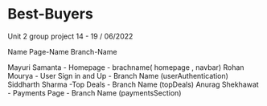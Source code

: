 # Best-Buyers
Unit 2 group project  14 - 19 / 06/2022

Name             Page-Name    Branch-Name

Mayuri Samanta - Homepage - brachname( homepage , navbar)
Rohan Mourya   - User Sign in and Up - Branch Name (userAuthentication)
Siddharth Sharma -Top Deals - Branch Name (topDeals)
Anurag Shekhawat - Payments Page - Branch Name (paymentsSection)

